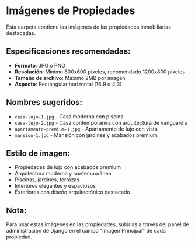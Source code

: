 # Imágenes de Propiedades

Esta carpeta contiene las imágenes de las propiedades inmobiliarias destacadas.

## Especificaciones recomendadas:

- **Formato**: JPG o PNG
- **Resolución**: Mínimo 800x600 píxeles, recomendado 1200x800 píxeles
- **Tamaño de archivo**: Máximo 2MB por imagen
- **Aspecto**: Rectangular horizontal (16:9 o 4:3)

## Nombres sugeridos:

- `casa-lujo-1.jpg` - Casa moderna con piscina
- `casa-lujo-2.jpg` - Casa contemporánea con arquitectura de vanguardia
- `apartamento-premium-1.jpg` - Apartamento de lujo con vista
- `mansion-1.jpg` - Mansión con jardines y acabados premium

## Estilo de imagen:

- Propiedades de lujo con acabados premium
- Arquitectura moderna y contemporánea
- Piscinas, jardines, terrazas
- Interiores elegantes y espaciosos
- Exteriores con diseño arquitectónico destacado

## Nota:

Para usar estas imágenes en las propiedades, subirlas a través del panel de administración de Django en el campo "Imagen Principal" de cada propiedad.

